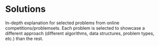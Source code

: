 # Solutions

In-depth explanation for selected problems from online competitions/problemsets. Each problem is selected to showcase a different approach (different algorithms, data structures, problem types, etc.) than the rest.
